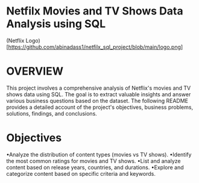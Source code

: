 # Netfilx Movies and TV Shows Data Analysis using SQL

(Netflix Logo)[https://github.com/abinadass1/netfilx_sql_project/blob/main/logo.png]

# OVERVIEW

This project involves a comprehensive analysis of Netflix's movies and TV shows data using SQL. The goal is to extract valuable insights and answer various business questions based on the dataset. The following README provides a detailed account of the project's objectives, business problems, solutions, findings, and conclusions.

# Objectives
•Analyze the distribution of content types (movies vs TV shows).
•Identify the most common ratings for movies and TV shows.
•List and analyze content based on release years, countries, and durations.
•Explore and categorize content based on specific criteria and keywords.
